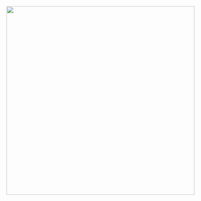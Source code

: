 <div align="center"><img src="https://cdn.discordapp.com/attachments/897304698468565022/952363904896467025/Binary_code-amico.png" width="500px"></div>
